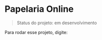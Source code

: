 <h1>Papelaria Online</h1>

>Status do projeto: em desenvolvimento

Para rodar esse projeto, digite:
```

```

